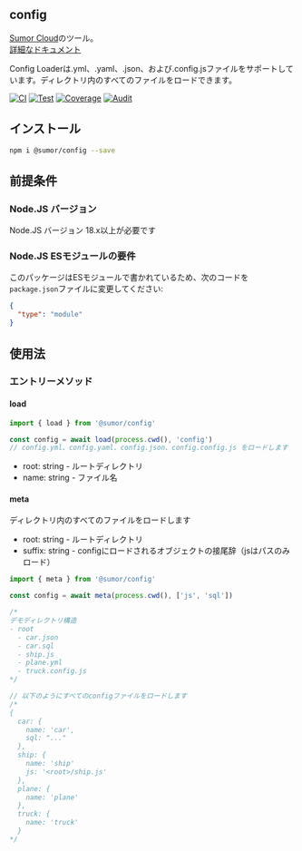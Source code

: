 ## config

[Sumor Cloud](https://sumor.cloud)のツール。  
[詳細なドキュメント](https://sumor.cloud/config)

Config Loaderは.yml、.yaml、.json、および.config.jsファイルをサポートしています。ディレクトリ内のすべてのファイルをロードできます。

[![CI](https://github.com/sumor-cloud/config/actions/workflows/ci.yml/badge.svg)](https://github.com/sumor-cloud/config/actions/workflows/ci.yml)
[![Test](https://github.com/sumor-cloud/config/actions/workflows/ut.yml/badge.svg)](https://github.com/sumor-cloud/config/actions/workflows/ut.yml)
[![Coverage](https://github.com/sumor-cloud/config/actions/workflows/coverage.yml/badge.svg)](https://github.com/sumor-cloud/config/actions/workflows/coverage.yml)
[![Audit](https://github.com/sumor-cloud/config/actions/workflows/audit.yml/badge.svg)](https://github.com/sumor-cloud/config/actions/workflows/audit.yml)

## インストール

```bash
npm i @sumor/config --save
```

## 前提条件

### Node.JS バージョン

Node.JS バージョン 18.x以上が必要です

### Node.JS ESモジュールの要件

このパッケージはESモジュールで書かれているため、次のコードを`package.json`ファイルに変更してください:

```json
{
  "type": "module"
}
```

## 使用法

### エントリーメソッド

#### load

```js
import { load } from '@sumor/config'

const config = await load(process.cwd(), 'config')
// config.yml、config.yaml、config.json、config.config.js をロードします
```

- root: string - ルートディレクトリ
- name: string - ファイル名

#### meta

ディレクトリ内のすべてのファイルをロードします

- root: string - ルートディレクトリ
- suffix: string - configにロードされるオブジェクトの接尾辞（jsはパスのみロード）

```js
import { meta } from '@sumor/config'

const config = await meta(process.cwd(), ['js', 'sql'])

/*
デモディレクトリ構造
- root
  - car.json
  - car.sql
  - ship.js
  - plane.yml
  - truck.config.js
*/

// 以下のようにすべてのconfigファイルをロードします
/*
{
  car: {
    name: 'car',
    sql: "..."
  },
  ship: {
    name: 'ship'
    js: '<root>/ship.js'
  },
  plane: {
    name: 'plane'
  },
  truck: {
    name: 'truck'
  }
*/
```
